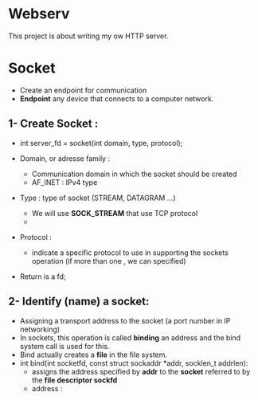 # Webserv
This project is about writing my ow HTTP server.

# Socket 
  - Create an endpoint for communication
  - **Endpoint** any device that connects to a computer network.
  
## 1- Create Socket :

* int server_fd = socket(int domain, type, protocol);

* Domain, or adresse family :
    - Communication domain in which the socket should be created
    - AF_INET : IPv4 type

* Type : type of socket (STREAM, DATAGRAM ...)
    - We will use **SOCK_STREAM** that use TCP protocol
    - 
* Protocol :
    - indicate a specific protocol to use in supporting the sockets operation (if more than one , we can specified)

* Return is a fd;

## 2- Identify (name) a socket: 
* Assigning a transport address to the socket (a port number in IP networking)
* In sockets, this operation is called **binding** an address and the bind system call is used for this.
* Bind actually creates a **file** in the file system.
* int bind(int socketfd, const struct sockaddr *addr, socklen_t addrlen):
    - assigns the address specified by **addr** to the **socket** referred to by the **file descriptor sockfd**
    - address : 